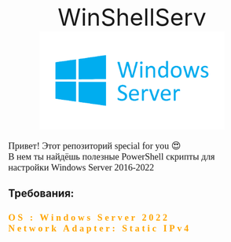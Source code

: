 <head>
    <link rel="stylesheet" href="https://fonts.googleapis.com/css?family=Sofia&effect=fire-animation">
    <link rel="stylesheet" href="https://fonts.googleapis.com/css?family=Audiowide">
    <link rel="stylesheet" href="https://fonts.googleapis.com/css?family=Source Sans Pro">
</head>

<style>
    p{
        font-family: Source Sans Pro;
        font-size: 14pt;
    }

    h3{
        font-family: Audiowide;
        font-size: 14pt;
        color: orange;
        letter-spacing: .3rem;
    }
</style>

<center>
<div class="font-effect-fire-animation"><font size=14pt>WinShellServ</font></div>
</center>

<center>
<img src="ReadMe Assets/winserver.png" height=200px>
</center>
<p>
    Привет! Этот репозиторий special for you 😍<br> 
    В нем ты найдёшь полезные PowerShell скрипты для настройки Windows Server 2016-2022
</p>
<h2>
    Требования:
</h2>
<h3>
    OS : Windows Server 2022<br>
    Network Adapter: Static IPv4
<h3>